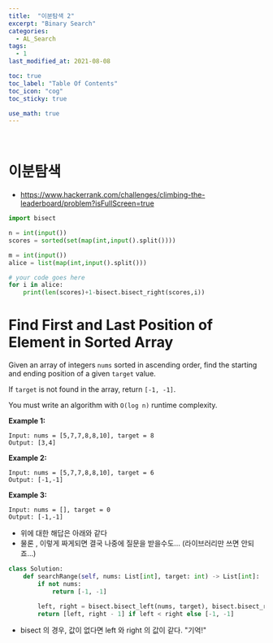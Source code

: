 ```yaml
---
title:  "이분탐색 2"
excerpt: "Binary Search"
categories:
  - AL_Search
tags:
  - 1
last_modified_at: 2021-08-08

toc: true
toc_label: "Table Of Contents"
toc_icon: "cog"
toc_sticky: true

use_math: true
---
```


<br>

# 이분탐색 

- <https://www.hackerrank.com/challenges/climbing-the-leaderboard/problem?isFullScreen=true>

```python
import bisect

n = int(input())
scores = sorted(set(map(int,input().split())))

m = int(input())
alice = list(map(int,input().split()))

# your code goes here
for i in alice:
    print(len(scores)+1-bisect.bisect_right(scores,i))
```

# Find First and Last Position of Element in Sorted Array

Given an array of integers `nums` sorted in ascending order, find the starting and ending position of a given `target` value.

If `target` is not found in the array, return `[-1, -1]`.

You must write an algorithm with `O(log n)` runtime complexity.

**Example 1:**

```
Input: nums = [5,7,7,8,8,10], target = 8
Output: [3,4]
```

**Example 2:**

```
Input: nums = [5,7,7,8,8,10], target = 6
Output: [-1,-1]
```

**Example 3:**

```
Input: nums = [], target = 0
Output: [-1,-1]
```

- 위에 대한 해답은 아래와 같다
- 물론 , 이렇게 짜게되면 결국 나중에 질문을 받을수도... (라이브러리만 쓰면 안되죠...)

```python
class Solution:
    def searchRange(self, nums: List[int], target: int) -> List[int]:
        if not nums:
            return [-1, -1]

        left, right = bisect.bisect_left(nums, target), bisect.bisect_right(nums, target)
        return [left, right - 1] if left < right else [-1, -1]

```

- bisect 의 경우, 값이 없다면 left 와 right 의 값이 같다. "기억!"
